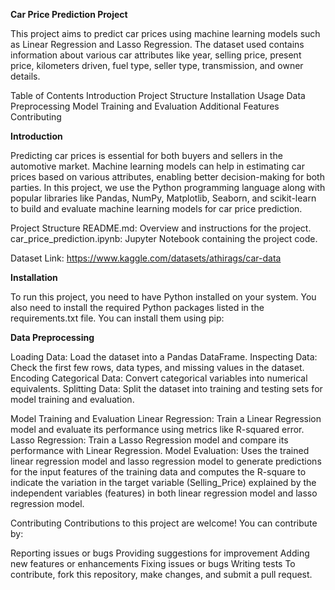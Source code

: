 **Car Price Prediction Project**

This project aims to predict car prices using machine learning models such as Linear Regression and Lasso Regression. The dataset used contains information about various car attributes like year, selling price, present price, kilometers driven, fuel type, seller type, transmission, and owner details.

Table of Contents
Introduction
Project Structure
Installation
Usage
Data Preprocessing
Model Training and Evaluation
Additional Features
Contributing

**Introduction**

Predicting car prices is essential for both buyers and sellers in the automotive market. Machine learning models can help in estimating car prices based on various attributes, enabling better decision-making for both parties. In this project, we use the Python programming language along with popular libraries like Pandas, NumPy, Matplotlib, Seaborn, and scikit-learn to build and evaluate machine learning models for car price prediction.

Project Structure
README.md: Overview and instructions for the project.
car_price_prediction.ipynb: Jupyter Notebook containing the project code.

Dataset Link: https://www.kaggle.com/datasets/athirags/car-data


**Installation**

To run this project, you need to have Python installed on your system. You also need to install the required Python packages listed in the requirements.txt file. You can install them using pip:



**Data Preprocessing**

Loading Data: Load the dataset into a Pandas DataFrame.
Inspecting Data: Check the first few rows, data types, and missing values in the dataset.
Encoding Categorical Data: Convert categorical variables into numerical equivalents.
Splitting Data: Split the dataset into training and testing sets for model training and evaluation.

Model Training and Evaluation
Linear Regression: Train a Linear Regression model and evaluate its performance using metrics like R-squared error.
Lasso Regression: Train a Lasso Regression model and compare its performance with Linear Regression.
Model Evaluation: Uses the trained linear regression model and lasso regression model to generate predictions for the input features of the training data and computes the R-square to indicate the variation in the target variable (Selling_Price) explained by the independent variables (features) in both linear regression model and lasso regression model.


Contributing
Contributions to this project are welcome! You can contribute by:

Reporting issues or bugs
Providing suggestions for improvement
Adding new features or enhancements
Fixing issues or bugs
Writing tests
To contribute, fork this repository, make changes, and submit a pull request.


